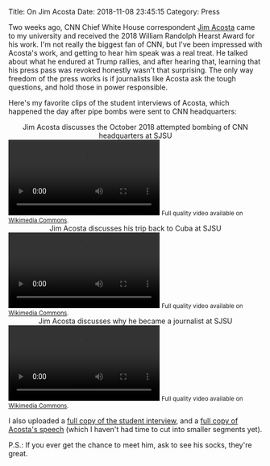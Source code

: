 Title: On Jim Acosta
Date: 2018-11-08 23:45:15
Category: Press

Two weeks ago, CNN Chief White House correspondent [Jim Acosta](https://en.wikipedia.org/wiki/Jim_Acosta) came to my university and received the 2018 William Randolph Hearst Award for his work. I'm not really the biggest fan of CNN, but I've been impressed with Acosta's work, and getting to hear him speak was a real treat. He talked about what he endured at Trump rallies, and after hearing that, learning that his press pass was revoked honestly wasn't that surprising. The only way freedom of the press works is if journalists like Acosta ask the tough questions, and hold those in power responsible.

Here's my favorite clips of the student interviews of Acosta, which happened the day after pipe bombs were sent to CNN headquarters:

<center>Jim Acosta discusses the October 2018 attempted bombing of CNN headquarters at SJSU</center>
<video controls>
 <source src="https://upload.wikimedia.org/wikipedia/commons/transcoded/8/81/Jim_Acosta_discusses_the_October_2018_attempted_bombing_of_CNN_headquarters_at_SJSU.webm/Jim_Acosta_discusses_the_October_2018_attempted_bombing_of_CNN_headquarters_at_SJSU.webm.480p.vp9.webm" type="video/webm">
</video>
<small>Full quality video available on <a href="https://commons.wikimedia.org/wiki/File:Jim_Acosta_discusses_the_October_2018_attempted_bombing_of_CNN_headquarters_at_SJSU.webm">Wikimedia Commons</a>.</small>

<center>Jim Acosta discusses his trip back to Cuba at SJSU</center>
<video controls>
 <source src="https://upload.wikimedia.org/wikipedia/commons/transcoded/2/29/Jim_Acosta_discusses_his_trip_back_to_Cuba_at_SJSU.webm/Jim_Acosta_discusses_his_trip_back_to_Cuba_at_SJSU.webm.480p.vp9.webm" type="video/webm">
</video>
<small>Full quality video available on <a href="https://commons.wikimedia.org/wiki/File:Jim_Acosta_discusses_his_trip_back_to_Cuba_at_SJSU.webm">Wikimedia Commons</a>.</small>

<center>Jim Acosta discusses why he became a journalist at SJSU</center>
<video controls>
 <source src="https://upload.wikimedia.org/wikipedia/commons/transcoded/c/c7/Jim_Acosta_discusses_why_he_became_a_journalist_at_SJSU.webm/Jim_Acosta_discusses_why_he_became_a_journalist_at_SJSU.webm.480p.vp9.webm" type="video/webm">
</video>
<small>Full quality video available on <a href="https://commons.wikimedia.org/wiki/File:Jim_Acosta_discusses_why_he_became_a_journalist_at_SJSU.webm">Wikimedia Commons</a>.</small>


I also uploaded a [full copy of the student interview](https://commons.wikimedia.org/wiki/File:Jim_Acosta_interviewed_by_SJSU_students.webm), and a [full copy of Acosta's speech](https://commons.wikimedia.org/wiki/File:Jim_Acosta%27s_speech_for_2018_William_Randolph_Hearst_Award.webm) (which I haven't had time to cut into smaller segments yet).

P.S.: If you ever get the chance to meet him, ask to see his socks, they're great.
